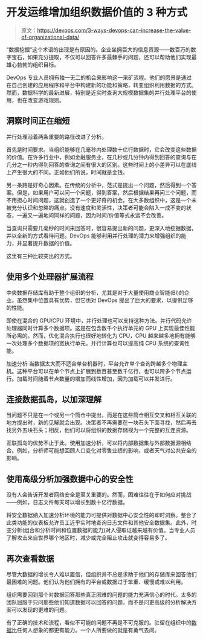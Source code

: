 # 开发运维增加组织数据价值的 3 种方式

> 原文：<https://devops.com/3-ways-devops-can-increase-the-value-of-organizational-data/>

“数据挖掘”这个术语的出现是有原因的。企业坐拥巨大的信息资源——数百万的数字宝石，如果充分提取，不仅可以回答许多最棘手的问题，还可以帮助他们实现最雄心勃勃的组织目标。

DevOps 专业人员拥有独一无二的机会来影响这一采矿流程。他们的愿景是通过在自己创建的应用程序和平台中构建新的功能和策略，转变组织利用数据的方式。然而，数据科学的最新进展，特别是近实时查询大规模数据集的并行处理平台的使用，也在改变游戏规则。

## **洞察时间正在缩短**

并行处理沿着两条重要的路径改进了分析。

首先是时间要求。当组织能够在几毫秒内处理数十亿行数据时，它会改变这些数据的价值。在许多行业中，例如金融服务业，在几秒或几分钟内得到回答的查询与在几分之一秒内得到回答的查询之间有很大的区别。这些时间上的小差异可以在底线上产生很大的不同。正如他们所说，时间就是金钱。

另一条路是好奇心因素。在传统的分析中，范式是提出一个问题，然后得到一个答案。但是，如果用户可以问一个问题，得到答案，然后根据结果再问三个问题，而不用担心时间问题，这就创造了一个更好奇的机会。在大多数组织中，这是一个未被充分认识和忽略的痛点。没有速度和灵活性，决策者可能会陷入一成不变的状态，一遍又一遍地问同样的问题，因为时间/价值等式永远不会改善。

当查询只需要几毫秒的时间来回答时，很容易提出新的问题，更深入地挖掘数据，并以全新的方式看待问题。DevOps 能够利用并行处理的潜力来增强组织的能力，并显著提升数据的价值。

这里有三种比较突出的方式。

## **使用多个处理器扩展流程**

中央数据存储库有助于整个组织的分析，尤其是对于大量使用商业智能(BI)的企业。虽然集中位置具有优势，但它也对 DevOps 提出了巨大的要求，以提供足够的性能。

即使在混合的 GPU/CPU 环境中，并行处理也可以支持这种方法。并行代码允许处理器同时计算多个数据项。这是在包含数千个执行单元的 GPU 上实现最佳性能所必需的。然而，优化混合执行也很好地转化为 CPU，CPU 越来越多地拥有能够一次处理多个数据项的宽执行单元。并行计算也可以提高纯 CPU 系统的查询性能。

加速分析 当数据太大而不适合单台机器时，平台允许单个查询跨越多个物理主机。这种平台可以在单个节点上扩展到数百甚至数千亿行，也可以跨多个节点运行。加载时间随着节点数量的增加而线性增加，因为加载可以并发进行。

## **连接数据孤岛，以加深理解**

当问题不只是在一个或另一个筒仓中提出，而是在这些筒仓相互交叉和相互关联的地方提出时，新的见解就会出现。决策者不再需要在一块石头下面寻找，然后再去找另外五块石头；相反，他们可以将组织的数据存储视为一个完整的互连资源。

互联孤岛的优势不止于此。使用加速分析，可以将内部数据集与外部数据源相结合。例如，分析师可能想回顾人口变化对零售业绩的影响，或者天气对公共安全的影响。

## **使用高级分析加强数据中心的安全性**

没有人会告诉开发者网络安全是至关重要的。然而，困难往往在于如何应对挑战——例如，日志文件每天可以增长到数十亿行数据。

将安全数据纳入加速分析环境的能力可提供对数据中心安全性的即时洞察。整合了此类功能的仪表板允许员工近乎实时地查询日志文件和其他安全数据集。此外，时空分析(组合和分析时间和位置数据的能力)对入侵取证越来越有价值。当专业人员了解攻击来自世界哪个地区时，减少或完全阻止攻击就变得容易多了。

## **再次查看数据**

尽管大数据的增长令人难以置信，但组织并不总是求助于他们的存储库来回答他们最困难的问题。他们认为他们拥有的平台或数据过于笨重、缓慢或难以利用。

组织需要回到那个对数据回答那些真正困难的问题的能力充满信心的时代。太多的团队屈服于只问那些他们知道数据可以回答的问题，而不是问更高级的分析解决方案可以发现的更难的问题。

有了正确的技术和流程，看似不可能的问题不再是不可克服的。驻留在组织中的[数据](https://devops.com/data-the-fabric-of-developers-lives/)比任何人想象的都更有能力。一个人所要做的就是有勇气去问。